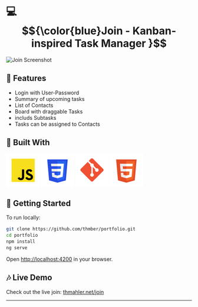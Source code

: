 # :computer: $${\color{blue}Join - Kanban-inspired Task Manager }$$

![Join Screenshot](assets/img/join.avif)

## :sunflower: Features

- Login with User-Password
- Summary of upcoming tasks
- List of Contacts
- Board with draggable Tasks
- includs Subtasks
- Tasks can be assigned to Contacts

## :toolbox: Built With

![Javascript](assets/img/javascript.png)
![CSS](assets/img/css.png)
![Git](assets/img/git.png)
![Html](assets/img/html.png)

## :seedling: Getting Started

To run locally:

```bash
git clone https://github.com/thmber/portfolio.git
cd portfolio
npm install
ng serve
```

Open [http://localhost:4200](http://localhost:4200) in your browser.

## :notes: Live Demo

Check out the live join: [thmahler.net/join](thmahler.net/join)

---